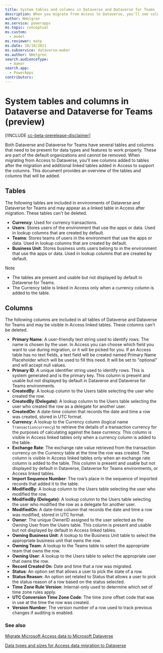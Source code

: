 ```yaml
---
title: System tables and columns in Dataverse and Dataverse for Teams | Microsoft Docs
description: When you migrate from Access to Dataverse, you'll see columns added to tables after the migration and additional linked tables added in Access to support the columns.
author: NHelgren
ms.service: powerapps
ms.topic: conceptual
ms.custom: 
  - model
ms.reviewer: matp
ms.date: 10/18/2021
ms.subservice: dataverse-maker
ms.author: NHelgren
search.audienceType: 
  - maker
search.app: 
  - PowerApps
contributors:
---
```

# System tables and columns in Dataverse and Dataverse for Teams (preview)

[!INCLUDE [cc-beta-prerelease-disclaimer](../../includes/cc-beta-prerelease-disclaimer.md)]

Both Dataverse and Dataverse for Teams have several tables and columns that need to be present for data types and features to work properly. These are part of the default organizations and cannot be removed. When migrating from Access to Dataverse, you'll see columns added to tables after the migration and additional linked tables added in Access to support the columns. This document provides an overview of the tables and columns that will be added.

## Tables

The following tables are included in environments of Dataverse and Dataverse for Teams and may appear as a linked table in Access after migration. These tables can't be deleted.

- **Currency**: Used for currency transactions.
- **Users**: Stores users of the environment that use the apps or data. Used in lookup columns that are created by default.
- **Teams**: Stores teams of users in the environment that use the apps or data. Used in lookup columns that are created by default.
- **Business Unit**: Stores business units users belong to in the environment that use the apps or data. Used in lookup columns that are created by default.

> [!NOTE]
> - The tables are present and usable but not displayed by default in Dataverse for Teams.
> - The Currency table is linked in Access only when a currency column is added to the table.

## Columns 

The following columns are included in all tables of Dataverse and Dataverse for Teams and may be visible in Access linked tables. These columns can't be deleted.

- **Primary Name**: A user-friendly text string used to identify rows. The name is chosen by the user. In Access you can choose which field you want to use during migration, or it will be picked for you. If an Access table has no text fields, a text field will be created named Primary Name Placeholder which will be used to fill this need. It will be set to "optional" and will accept null values.
- **Primary ID**: A unique identifier string used to identify rows. This is system generated and is the primary key. This column is present and usable but not displayed by default in Dataverse and Dataverse for Teams environments.
- **CreatedBy**: A lookup column to the Users table selecting the user who created the row.
- **CreatedBy (Delegate)**: A lookup column to the Users table selecting the user who created the row as a delegate for another user.
- **CreatedOn**: A date-time column that records the date and time a row was created, stored in UTC format.
- **Currency**: A lookup to the Currency column (logical name `Transactioncurrency`) to retrieve the details of a transaction currency for the purposes of calculating against the base currency. This column is visible in Access linked tables only when a currency column is added to the table.
- **Exchange Rate**: The exchange rate value retrieved from the transaction currency on the Currency table at the time the row was created. The column is visible in Access linked tables only when an exchange rate column is added to the table. This column is present and usable but not displayed by default in Dataverse, Dataverse for Teams environments, or Access linked tables.
- **Import Sequence Number**: The row’s place in the sequence of imported records that added it to the table.
- **ModifiedBy**: A lookup column to the Users table selecting the user who modified the row.
- **ModifiedBy (Delegate)**: A lookup column to the Users table selecting the user who modified the row as a delegate for another user.
- **ModifiedOn**: A date-time column that records the date and time a row was modified, stored in UTC format.
- **Owner**: The unique OwnerID assigned to the user selected as the Owning User from the Users table. This column is present and usable but not displayed by default in Access linked tables.
- **Owning Business Unit**: A lookup to the Business Unit table to select the appropriate business unit that owns the row.
- **Owning Team**: A lookup to the Teams table to select the appropriate team that owns the row.
- **Owning User**: A lookup to the Users table to select the appropriate user that owns the row.
- **Record Created On**: Date and time that a row was migrated.
- **Status**: An option set that allows a user to pick the state of a row.
- **Status Reason**: An option set related to Status that allows a user to pick the status reason of a row based on the status selected. 
- **Time Zone Rule Version**: Internal-only used to determine which set of time zone rules apply.
- **UTC Conversion Time Zone Code**: The time zone offset code that was in use at the time the row was created.
- **Version Number**: The version number of a row used to track previous changes if auditing is enabled.

### See also

[Migrate Microsoft Access data to Microsoft Dataverse](migrate-access-to-dataverse.md)

[Data types and sizes for Access data migration to Dataverse](migrate-access-datatypes.md)
